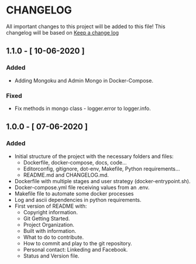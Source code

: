# CHANGELOG

All important changes to this project will be added to this file! This changelog will be based on [Keep a change log](http://keepachangelog.com/)

## 1.1.0 - [ 10-06-2020 ]

### Added

* Adding Mongoku and Admin Mongo in Docker-Compose.

### Fixed

* Fix methods in mongo class - logger.error to logger.info.

## 1.0.0 - [ 07-06-2020 ]

### Added

* Initial structure of the project with the necessary folders and files:
    * Dockerfile, docker-compose, docs, code...
    * Editorconfig, gitignore, dot-env, Makefile, Python requirements...
    * README.md and CHANGELOG.md.
* Dockerfile with multiple stages and user strategy (docker-entrypoint.sh).
* Docker-compose.yml file receiving values ​​from an .env.
* Makefile file to automate some docker processes
* Log and ascii dependencies in python requirements.
* First version of README with:
    * Copyright information.
    * Git Getting Started.
    * Project Organization.
    * Built with information.
    * What to do to contribute.
    * How to commit and play to the git repository.
    * Personal contact: Linkeding and Facebook.
    * Status and Version file.
